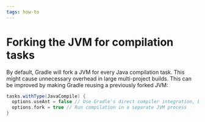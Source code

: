 ```yaml
---
tags: how-to
---
```


# Forking the JVM for compilation tasks
By default, Gradle will fork a JVM for every Java compilation task. This might cause unnecessary overhead in large multi-project builds. This can be improved by making Gradle reusing a previously forked JVM:

```groovy
tasks.withType(JavaCompile) {
  options.useAnt = false // Use Gradle's direct compiler integration, bypassing ant's javac task (Is this necessary in modern Gradle?)
  options.fork = true // Run compilation in a separate JVM process
}
```
